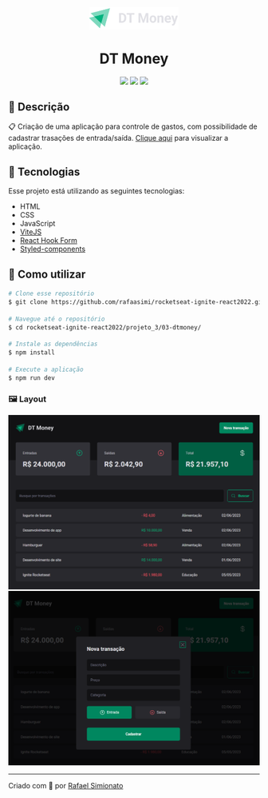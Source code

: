 <p align='center'><img width='180' src="./.github/dt-money.svg"/></p>
<h1 align='center'>DT Money</h1>
<p align='center'>
<img src="https://img.shields.io/github/repo-size/rafaasimi/rocketseat-ignite-react2022?color=015F43">
<img src="https://img.shields.io/github/languages/count/rafaasimi/rocketseat-ignite-react2022?color=015F43">
<img src="https://img.shields.io/github/last-commit/rafaasimi/rocketseat-ignite-react2022?color=015F43">
</p>

## 🔖 Descrição
<p>📋 Criação de uma aplicação para controle de gastos, com possibilidade de cadastrar trasações de entrada/saída. <a href="https://rocketseat-ignite-react2022-projeto3-dtmoney.vercel.app/" target="_new">Clique aqui</a> para visualizar a aplicação.<p>

## 🚀 Tecnologias
Esse projeto está utilizando as seguintes tecnologias:
- HTML
- CSS
- JavaScript
- [ViteJS](https://vitejs.dev/)
- [React Hook Form](https://react-hook-form.com/)
- [Styled-components](https://styled-components.com/)

## 🎲 Como utilizar
```bash
# Clone esse repositório
$ git clone https://github.com/rafaasimi/rocketseat-ignite-react2022.git

# Navegue até o repositório
$ cd rocketseat-ignite-react2022/projeto_3/03-dtmoney/

# Instale as dependências
$ npm install

# Execute a aplicação
$ npm run dev
```
<h3>🖼 Layout</h3>
<img src="./.github/lista-transacoes.png">
<img src="./.github/modal-nova-transacao.png">


---
<p>Criado com 💙 por <a href='https://github.com/rafaasimi/' target='_blank'>Rafael Simionato</a></p>